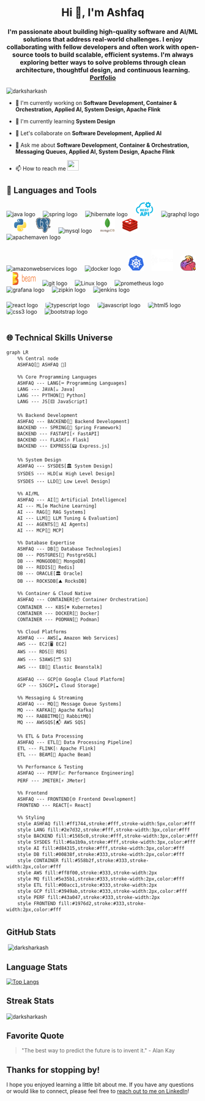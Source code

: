 <h1 align="center">Hi 👋, I'm Ashfaq</h1>
<h3 align="center">I'm passionate about building high-quality software and AI/ML solutions that address real-world challenges. I enjoy collaborating with fellow developers and often work with open-source tools to build scalable, efficient systems. I'm always exploring better ways to solve problems through clean architecture, thoughtful design, and continuous learning.<strong> <a href='https://ashfaq-portfolio-2.netlify.app/' target='_blank'>Portfolio</a> </strong></h3>

<p align="left"> <img src="https://komarev.com/ghpvc/?username=darksharkash&label=Profile%20views&color=0e75b6&style=flat" alt="darksharkash" /> </p>

- 🔭 I'm currently working on **Software Development, Container & Orchestration, Applied AI, System Design, Apache Flink**

- 🌱 I'm currently learning **System Design**

- 👯 Let's collaborate on **Software Development, Applied AI**

- 💬 Ask me about **Software Development, Container & Orchestration, Messaging Queues, Applied AI, System Design, Apache Flink**

- 📫 How to reach me   <a href="https://www.linkedin.com/in/b-s-mohammed-ashfaq/"> <img src="https://cdn2.iconfinder.com/data/icons/metro-uinvert-dock/256/Linked_in_alt.png" width="30" height="27"></a>

 


## 🧰 Languages and Tools  
<div align="left">
  <img src="https://cdn.jsdelivr.net/gh/devicons/devicon/icons/java/java-original.svg" height="40" alt="java logo"  />
  <img width="12" />
  <img src="https://cdn.jsdelivr.net/gh/devicons/devicon/icons/spring/spring-original.svg" height="40" alt="spring logo"  />
  <img width="12" />
  <img src="https://skillicons.dev/icons?i=hibernate" height="40" alt="hibernate logo"  />
  <img width="12" />
 <img src="images/rest.webp" height="38" alt="Rest API logo" style="border-radius: 20%"  />
  <img width="12" />
 <img src="https://skillicons.dev/icons?i=graphql" height="40" alt="graphql logo"  />
 <img width="12" />
   <img src="images/py.svg" alt="Python" height="40" />
 <img width="12" />
   <img src="images/PG.svg" alt="Postgres" height="40" />
  <img width="12" />
  <img src="https://cdn.jsdelivr.net/gh/devicons/devicon/icons/mysql/mysql-original.svg" height="40" alt="mysql logo"  />
<img width="12" />
  <img src="images/mongo.svg" alt="MongoDB" height="40"  />
    <img width="12" />
  <img src="images/Redis.svg" alt="Redis" height="40" />
 <img width="12" />
  <img src="https://cdn.simpleicons.org/apachemaven/C71A36" height="40" alt="apachemaven logo"  />
 
</div>

###

<div align="left">
<!--    -->
  <img src="https://skillicons.dev/icons?i=aws" height="40" alt="amazonwebservices logo"  />
 <img width="12" />
  <img src="https://cdn.jsdelivr.net/gh/devicons/devicon/icons/docker/docker-original.svg" height="45" alt="docker logo"  />
  <img width="12" />
   <img src="images/K8s.svg" alt="Apache Flink" height="40" />
   <img width="12" />
   <img src="images/kafka.svg" alt="K8S" height="56" />
   <img width="12" />
   <img src="images/apache-flink.png" alt="Apache Flink" height="40" />
      <img width="12" />
   <img src="images/beam_logo.png" alt="Apache beam" height="35" width="60" />
   <img width="10" />
  <img src="https://cdn.simpleicons.org/git/F05032" height="40" alt="git logo"  />
  <img width="12" />
 <img src="https://skillicons.dev/icons?i=linux" height="40" alt="Linux logo"  />
  <img width="12" />
  <img src="https://cdn.jsdelivr.net/gh/devicons/devicon/icons/prometheus/prometheus-original.svg" height="40" alt="prometheus logo"  />
  <img width="12" />
  <img src="https://cdn.jsdelivr.net/gh/devicons/devicon/icons/grafana/grafana-original.svg" height="40" alt="grafana logo"  />
  <img width="12" />
  <img src="https://zipkin.io/public/img/logo_png/zipkin_vertical_grey_gb.png" height="40" alt="zipkin logo" />
  <img width="12" />
  <img src="https://skillicons.dev/icons?i=jenkins" height="40" alt="jenkins logo"  />

</div>

###

<div align="left">
  <img src="https://cdn.jsdelivr.net/gh/devicons/devicon/icons/react/react-original.svg" height="40" alt="react logo"  />
  <img width="12" />
  <img src="https://cdn.jsdelivr.net/gh/devicons/devicon/icons/typescript/typescript-original.svg" height="40" alt="typescript logo"  style="border-radius: 20%" />
  <img width="12" />
  <img src="https://cdn.jsdelivr.net/gh/devicons/devicon/icons/javascript/javascript-original.svg" height="40" alt="javascript logo"  style="border-radius: 20%" />
  <img width="12" />
  <img src="https://cdn.jsdelivr.net/gh/devicons/devicon/icons/html5/html5-original.svg" height="38" alt="html5 logo"   style="border-radius: 20%"/>
  <img width="12" />
  <img src="https://cdn.jsdelivr.net/gh/devicons/devicon/icons/css3/css3-original.svg" height="38" alt="css3 logo"  style="border-radius: 20%" />
  <img width="12" />
  <img src="https://cdn.jsdelivr.net/gh/devicons/devicon/icons/bootstrap/bootstrap-original.svg" height="40" alt="bootstrap logo"  />
</div>

<br/> 

## 🌐 Technical Skills Universe

```mermaid
graph LR
    %% Central node
    ASHFAQ[🌟 ASHFAQ 🌟]
    
    %% Core Programming Languages
    ASHFAQ --- LANG[⌨️ Programming Languages]
    LANG --- JAVA[☕ Java]
    LANG --- PYTHON[🐍 Python]
    LANG --- JS[🟨 JavaScript]
    
    %% Backend Development
    ASHFAQ --- BACKEND[🔧 Backend Development]
    BACKEND --- SPRING[🌱 Spring Framework]
    BACKEND --- FASTAPI[⚡ FastAPI]
    BACKEND --- FLASK[🔥 Flask]
    BACKEND --- EXPRESS[📟 Express.js]
    
    %% System Design
    ASHFAQ --- SYSDES[🏛️ System Design]
    SYSDES --- HLD[📊 High Level Design]
    SYSDES --- LLD[🔩 Low Level Design]
    
    %% AI/ML
    ASHFAQ --- AI[🧠 Artificial Intelligence]
    AI --- ML[⚙️ Machine Learning]
    AI --- RAG[📖 RAG Systems]
    AI --- LLM[🔬 LLM Tuning & Evaluation]
    AI --- AGENTS[🤖 AI Agents]
    AI --- MCP[🔗 MCP]
    
    %% Database Expertise
    ASHFAQ --- DB[💾 Database Technologies]
    DB --- POSTGRES[🐘 PostgreSQL]
    DB --- MONGODB[🍃 MongoDB]
    DB --- REDIS[🔴 Redis]
    DB --- ORACLE[🏛️ Oracle]
    DB --- ROCKSDB[⛰️ RocksDB]
    
    %% Container & Cloud Native
    ASHFAQ --- CONTAINER[📦 Container Orchestration]
    CONTAINER --- K8S[☸️ Kubernetes]
    CONTAINER --- DOCKER[🐳 Docker]
    CONTAINER --- PODMAN[🦭 Podman]
    
    %% Cloud Platforms
    ASHFAQ --- AWS[☁️ Amazon Web Services]
    AWS --- EC2[🖥️ EC2]
    AWS --- RDS[🗄️ RDS]
    AWS --- S3AWS[🗂️ S3]
    AWS --- EB[🚀 Elastic Beanstalk]
    
    ASHFAQ --- GCP[🌐 Google Cloud Platform]
    GCP --- S3GCP[☁️ Cloud Storage]
    
    %% Messaging & Streaming
    ASHFAQ --- MQ[📨 Message Queue Systems]
    MQ --- KAFKA[🌊 Apache Kafka]
    MQ --- RABBITMQ[🐰 RabbitMQ]
    MQ --- AWSSQS[📬 AWS SQS]
    
    %% ETL & Data Processing
    ASHFAQ --- ETL[🔄 Data Processing Pipeline]
    ETL --- FLINK[💧 Apache Flink]
    ETL --- BEAM[🌈 Apache Beam]
    
    %% Performance & Testing
    ASHFAQ --- PERF[📈 Performance Engineering]
    PERF --- JMETER[⚡ JMeter]
    
    %% Frontend
    ASHFAQ --- FRONTEND[🌐 Frontend Development]
    FRONTEND --- REACT[⚛️ React]
    
    %% Styling
    style ASHFAQ fill:#ff1744,stroke:#fff,stroke-width:5px,color:#fff
    style LANG fill:#2e7d32,stroke:#fff,stroke-width:3px,color:#fff
    style BACKEND fill:#1565c0,stroke:#fff,stroke-width:3px,color:#fff
    style SYSDES fill:#6a1b9a,stroke:#fff,stroke-width:3px,color:#fff
    style AI fill:#d84315,stroke:#fff,stroke-width:3px,color:#fff
    style DB fill:#00838f,stroke:#333,stroke-width:2px,color:#fff
    style CONTAINER fill:#558b2f,stroke:#333,stroke-width:2px,color:#fff
    style AWS fill:#ff8f00,stroke:#333,stroke-width:2px
    style MQ fill:#5e35b1,stroke:#333,stroke-width:2px,color:#fff
    style ETL fill:#00acc1,stroke:#333,stroke-width:2px
    style GCP fill:#3949ab,stroke:#333,stroke-width:2px,color:#fff
    style PERF fill:#43a047,stroke:#333,stroke-width:2px
    style FRONTEND fill:#1976d2,stroke:#333,stroke-width:2px,color:#fff
```

<h1 dir="auto"></h1>

## GitHub Stats

<p>&nbsp;<img align="center" src="https://github-readme-stats.vercel.app/api?username=ashfaqbs&show_icons=true&locale=en" alt="darksharkash" /></p>

## Language Stats
[![Top Langs](https://github-readme-stats.vercel.app/api/top-langs/?username=Ashfaqbs&layout=compact)](https://github.com/DarkSharkAsh/github-readme-stats)

## Streak Stats
<p><img align="center" src="https://github-readme-streak-stats.herokuapp.com/?user=ashfaqbs&" alt="darksharkash" /></p>

## Favorite Quote

> "The best way to predict the future is to invent it." - Alan Kay

## Thanks for stopping by!

I hope you enjoyed learning a little bit about me. If you have any questions or would like to connect, please feel free to [reach out to me on LinkedIn](https://www.linkedin.com/in/b-s-mohammed-ashfaq/)!


###
